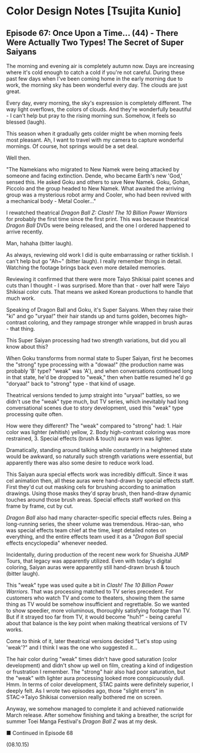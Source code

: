 # Color Design Notes [Tsujita Kunio]

## Episode 67: Once Upon a Time... (44) - There Were Actually Two Types! The Secret of Super Saiyans

The morning and evening air is completely autumn now. Days are increasing where it's cold enough to catch a cold if you're not careful. During these past few days when I've been coming home in the early morning due to work, the morning sky has been wonderful every day. The clouds are just great.

Every day, every morning, the sky's expression is completely different. The way light overflows, the colors of clouds. And they're wonderfully beautiful - I can't help but pray to the rising morning sun. Somehow, it feels so blessed (laugh).

This season when it gradually gets colder might be when morning feels most pleasant. Ah, I want to travel with my camera to capture wonderful mornings. Of course, hot springs would be a set deal.

Well then.

"The Namekians who migrated to New Namek were being attacked by someone and facing extinction. Dende, who became Earth's new 'God,' sensed this. He asked Goku and others to save New Namek. Goku, Gohan, Piccolo and the group headed to New Namek. What awaited the arriving group was a mysterious robot army and Cooler, who had been revived with a mechanical body - Metal Cooler..."

I rewatched theatrical *Dragon Ball Z: Clash! The 10 Billion Power Warriors* for probably the first time since the first print. This was because theatrical *Dragon Ball* DVDs were being released, and the one I ordered happened to arrive recently.

Man, hahaha (bitter laugh).

As always, reviewing old work I did is quite embarrassing or rather ticklish. I can't help but go "Ah~" (bitter laugh). I really remember things in detail. Watching the footage brings back even more detailed memories.

Reviewing it confirmed that there were more Taiyo Shikisai paint scenes and cuts than I thought - I was surprised. More than that - over half were Taiyo Shikisai color cuts. That means we asked Korean productions to handle that much work.

Speaking of Dragon Ball and Goku, it's Super Saiyans. When they raise their "ki" and go "uryaa!" their hair stands up and turns golden, becomes high-contrast coloring, and they rampage stronger while wrapped in brush auras - that thing.

This Super Saiyan processing had two strength variations, but did you all know about this?

When Goku transforms from normal state to Super Saiyan, first he becomes the "strong" type processing with a "dowaa!" (the production name was probably 'B' type? "weak" was 'A'), and when conversations continued long in that state, he'd be dropped to "weak," then when battle resumed he'd go "doryaa!" back to "strong" type - that kind of usage.

Theatrical versions tended to jump straight into "uryaa!" battles, so we didn't use the "weak" type much, but TV series, which inevitably had long conversational scenes due to story development, used this "weak" type processing quite often.

How were they different? The "weak" compared to "strong" had: 1. Hair color was lighter (whitish) yellow, 2. Body high-contrast coloring was more restrained, 3. Special effects (brush & touch) aura worn was lighter.

Dramatically, standing around talking while constantly in a heightened state would be awkward, so naturally such strength variations were essential, but apparently there was also some desire to reduce work load.

This Saiyan aura special effects work was incredibly difficult. Since it was cel animation then, all these auras were hand-drawn by special effects staff. First they'd cut out masking cels for brushing according to animation drawings. Using those masks they'd spray brush, then hand-draw dynamic touches around those brush areas. Special effects staff worked on this frame by frame, cut by cut.

*Dragon Ball* also had many character-specific special effects rules. Being a long-running series, the sheer volume was tremendous. Hirao-san, who was special effects team chief at the time, kept detailed notes on everything, and the entire effects team used it as a "*Dragon Ball* special effects encyclopedia" whenever needed.

Incidentally, during production of the recent new work for Shueisha JUMP Tours, that legacy was apparently utilized. Even with today's digital coloring, Saiyan auras were apparently still hand-drawn brush & touch (bitter laugh).

This "weak" type was used quite a bit in *Clash! The 10 Billion Power Warriors*. That was processing matched to TV series precedent. For customers who watch TV and come to theaters, showing them the same thing as TV would be somehow insufficient and regrettable. So we wanted to show speedier, more voluminous, thoroughly satisfying footage than TV. But if it strayed too far from TV, it would become "huh?" - being careful about that balance is the key point when making theatrical versions of TV works.

Come to think of it, later theatrical versions decided "Let's stop using 'weak'?" and I think I was the one who suggested it...

The hair color during "weak" times didn't have good saturation (color development) and didn't show up well on film, creating a kind of indigestion or frustration I remember. The "strong" hair also had poor saturation, but the "weak" with lighter aura processing looked more conspicuously dull. Hmm. In terms of color development, STAC paints were definitely superior, I deeply felt. As I wrote two episodes ago, those "slight errors" in STAC→Taiyo Shikisai conversion really bothered me on screen.

Anyway, we somehow managed to complete it and achieved nationwide March release. After somehow finishing and taking a breather, the script for summer Toei Manga Festival's *Dragon Ball Z* was at my desk.

■ Continued in Episode 68

(08.10.15)